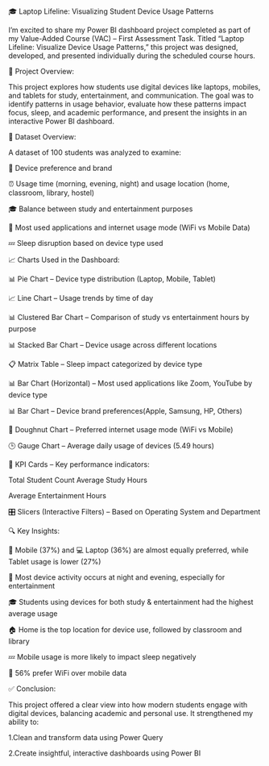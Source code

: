 🎓 Laptop Lifeline: Visualizing Student Device Usage Patterns

I’m excited to share my Power BI dashboard project completed as part of my Value-Added Course (VAC) – First Assessment Task. Titled “Laptop Lifeline: Visualize Device Usage Patterns,” this project was designed, developed, and presented individually during the scheduled course hours.


📘 Project Overview:

This project explores how students use digital devices like laptops, mobiles, and tablets for study, entertainment, and communication. The goal was to identify patterns in usage behavior, evaluate how these patterns impact focus, sleep, and academic performance, and present the insights in an interactive Power BI dashboard.

📘 Dataset Overview:

A dataset of 100 students was analyzed to examine:

📱 Device preference and brand

⏰ Usage time (morning, evening, night) and usage location (home, classroom, library, hostel)

🎓 Balance between study and entertainment purposes

📲 Most used applications and internet usage mode (WiFi vs Mobile Data)

💤 Sleep disruption based on device type used


📈 Charts Used in the Dashboard:

📊 Pie Chart – Device type distribution (Laptop, Mobile, Tablet)

📈 Line Chart – Usage trends by time of day

📊 Clustered Bar Chart – Comparison of study vs entertainment hours by purpose

📊 Stacked Bar Chart – Device usage across different locations

📋 Matrix Table – Sleep impact categorized by device type

📊 Bar Chart (Horizontal) – Most used applications like Zoom, YouTube by device type

📊 Bar Chart – Device brand preferences(Apple, Samsung, HP, Others)

🍩 Doughnut Chart – Preferred internet usage mode (WiFi vs Mobile)

🕒 Gauge Chart – Average daily usage of devices (5.49 hours)


🔢 KPI Cards – Key performance indicators:

Total Student Count
Average Study Hours

Average Entertainment Hours

🎛️ Slicers (Interactive Filters) – Based on Operating System and Department


🔍 Key Insights:

📱 Mobile (37%) and 💻 Laptop (36%) are almost equally preferred, while Tablet usage is lower (27%)

🌃 Most device activity occurs at night and evening, especially for entertainment

🎓 Students using devices for both study & entertainment had the highest average usage

🏠 Home is the top location for device use, followed by classroom and library

💤 Mobile usage is more likely to impact sleep negatively

📶 56% prefer WiFi over mobile data


✅ Conclusion:

This project offered a clear view into how modern students engage with digital devices, balancing academic and personal use. It strengthened my ability to:

1.Clean and transform data using Power Query

2.Create insightful, interactive dashboards using Power BI
